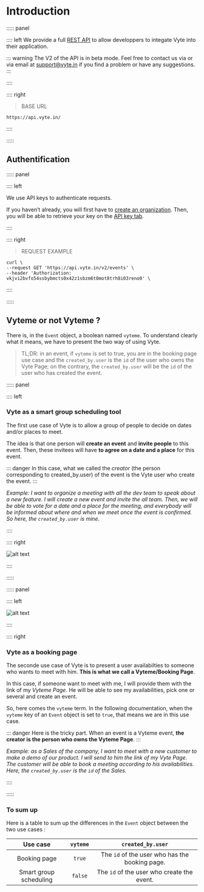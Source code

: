 # Introduction

::::: panel

:::: left
We provide a full [REST API](https://fr.wikipedia.org/wiki/Representational_state_transfer) to allow developpers to integate Vyte into their application.

::: warning
The V2 of the API is in beta mode. Feel free to contact us via <intercom-button /> or via email at [support@vyte.in](mailto:support@vyte.in) if you find a problem or have any suggestions.
:::

::::

:::: right
> BASE URL

``` url
https://api.vyte.in/
```

::::

:::::

## Authentification

::::: panel

:::: left

We use API keys to authenticate requests.

If you haven’t already, you will first have to [create an organization](https://www.vyte.in/settings/organization/setup). Then, you will be able to retrieve your key on the [API key tab](https://www.vyte.in/settings/organization/setup#api_key).

::::

:::: right
> REQUEST EXAMPLE

``` shell
curl \
--request GET 'https://api.vyte.in/v2/events' \
--header 'Authorization: vkjvi2bvfo54ssbybmcts0x42z1sbzm6t0mot8trh8i03reno0' \
```

::::

:::::

## Vyteme or not Vyteme ?

There is, in the `Event` object, a boolean named `vyteme`. To understand clearly what it means, we have to present the two way of using Vyte.

> TL;DR: in an event, if `vyteme` is set to true, you are in the booking page use case and the `created_by.user` is the `id` of the user who owns the Vyte Page; on the contrary, the `created_by.user` will be the `id` of the user who has created the event.

::::: panel

:::: left
### Vyte as a smart group scheduling tool

The first use case of Vyte is to allow a group of people to decide on dates and/or places to meet.

The idea is that one person will **create an event** and **invite people** to this event. Then, these invitees will have **to agree on a date and a place** for this event.

::: danger
In this case, what we called the *creator* (the person corresponding to created_by.user) of the event is the Vyte user who create the event.
:::

*Example: I want to organize a meeting with all the dev team to speak about a new feature. I will create a new event and invite the all team. Then, we will be able to vote for a date and a place for the meeting, and everybody will be informed about where and when we meet once the event is confirmed. So here, the `created_by.user` is mine.*

::::

:::: right

![alt text](https://assets.website-files.com/5ae6992ba0a8293227bae459/5af64961147ee3482e3bb284_VyteGroup.svg "Smart group scheduling")

::::

:::::

::::: panel

:::: left

![alt text](https://assets.website-files.com/5ae6992ba0a8293227bae459/5afc11d3bb0a6959e21ab60f_VytePage.svg "Booking page")

::::

:::: right

### Vyte as a booking page

The seconde use case of Vyte is to present a user availabilties to someone who wants to meet with him. **This is what we call a Vyteme/Booking Page**.

In this case, if someone want to meet with me, I will provide them with the link of my *Vyteme Page*. He will be able to see my availabilities, pick one or several and create an event.

So, here comes the `vyteme` term. In the following documentation, when the `vyteme` key of an `Event` object is set to `true`, that means we are in this use case.

::: danger
Here is the tricky part. When an event is a Vyteme event, **the creator is the person who owns the Vyteme Page**.
:::

*Example: as a Sales of the company, I want to meet with a new customer to make a demo of our product. I will send to him the link of my Vyte Page. The customer will be able to book a meeting according to his availabilities. Here, the `created_by.user` is the `id` of the Sales.*

::::

:::::

### To sum up

Here is a table to sum up the differences in the `Event` object between the two use cases :

|        Use case        | `vyteme` |                  `created_by.user`                  |
|:----------------------:|:--------:|:----------------------------------------------:|
|      Booking page      |  `true`  | The `id` of the user who has the booking page. |
| Smart group scheduling |  `false` |   The `id` of the user who create the event.   |

